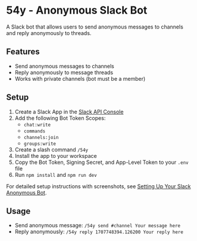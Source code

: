 # 54y - Anonymous Slack Bot

A Slack bot that allows users to send anonymous messages to channels and reply anonymously to threads.

## Features
- Send anonymous messages to channels
- Reply anonymously to message threads
- Works with private channels (bot must be a member)

## Setup
1. Create a Slack App in the [Slack API Console](https://api.slack.com/apps)
2. Add the following Bot Token Scopes:
   - `chat:write`
   - `commands`
   - `channels:join`
   - `groups:write`
3. Create a slash command `/54y`
4. Install the app to your workspace
5. Copy the Bot Token, Signing Secret, and App-Level Token to your `.env` file
6. Run `npm install` and `npm run dev`

For detailed setup instructions with screenshots, see [Setting Up Your Slack Anonymous Bot](docs/create-slack-bot.md).

## Usage
- Send anonymous message: `/54y send #channel Your message here`
- Reply anonymously: `/54y reply 1707748394.126200 Your reply here`